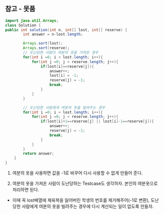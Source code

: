 ## 참고 - 못품

```java
import java.util.Arrays;
class Solution {
public int solution(int n, int[] lost, int[] reserve) {
        int answer = n-lost.length;

        Arrays.sort(lost);
        Arrays.sort(reserve);
        // 도난당한 사람이 여분의 옷을 가져온 경우
        for(int i =0; i < lost.length; i++){
            for(int j =0; j < reserve.length; j++){
                if(lost[i]==reserve[j]){
                    answer++;
                    lost[i] = -1;
                    reserve[j] = -1;
                    break;
                }
            }
        }

        // 도난당한 사람에게 여분의 옷을 빌려주는 경우
        for(int i =0; i < lost.length; i++){
            for(int j =0; j < reserve.length; j++){
                if(lost[i]+1==reserve[j] || lost[i]-1==reserve[j]){
                    answer++;
                    reserve[j] = -1;
                    break;
                }
            }
        }
        return answer;
    }
}
```
1. 여분의 옷을 사용하면 값을 -1로 바꾸어 다시 사용할 수 없게 만들어 준다.

2. 여분의 옷을 가져온 사람이 도난당하는 Testcase도 생각하자. 본인의 여분옷으로 처리하면 된다.

+ 이때 꼭 lost배열에 체육복을 잃어버린 학생의 번호를 제거해주어(-1로 변환), 도난당한 사람에게 여분의 옷을 빌려주는 경우에 다시 계산되는 일이 없도록 만들자.
